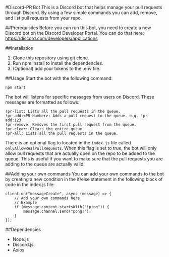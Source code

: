 #Discord-PR Bot
This is a Discord bot that helps manage your pull requests through Discord. By using a few simple commands you can add, remove, and list pull requests from your repo.

##Prerequisites
Before you can run this bot, you need to create a new Discord bot on the Discord Developer Portal. You can do that here: https://discord.com/developers/applications

##Installation

1. Clone this repository using git clone.
2. Run npm install to install the dependencies.
3. (Optional) add your tokens to the .env file.

##Usage
Start the bot with the following command:

`npm start`

The bot will listens for specific messages from users on Discord. These messages are formatted as follows:

```
!pr-list: Lists all the pull requests in the queue.
!pr-add:<PR Number>: Adds a pull request to the queue. e.g. !pr-add:123
!pr-remove: Removes the first pull request from the queue.
!pr-clear: Clears the entire queue.
!pr-all: Lists all the pull requests in the queue.
```

There is an optional flag to located in the `index.js` file called `onlyAllowRealPullRequests`. When this flag is set to true, the bot will only allow pull requests that are actually open on the repo to be added to the queue. This is useful if you want to make sure that the pull requests you are adding to the queue are actually valid.

##Adding your own commands
You can add your own commands to the bot by creating a new condition in the if/else statement in the following block of code in the index.js file:

```
client.on("messageCreate", async (message) => {
    // Add your own commands here
    // Example
    if (message.content.startsWith("!ping")) {
        message.channel.send("pong!");
    }
});
```

##Dependencies

- Node.js
- Discord.js
- Axios
